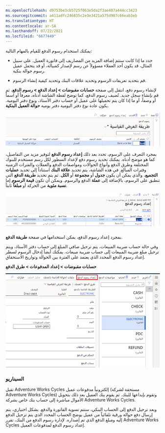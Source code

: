 ```yaml
---
ms.openlocfilehash: d9753be3cb5725f063e5da2f3ae407a444cc3423
ms.sourcegitcommit: a411adfc246835c2e3e3421a575d907c66eab3eb
ms.translationtype: HT
ms.contentlocale: ar-SA
ms.lasthandoff: 07/22/2021
ms.locfileid: "6677449"
---
```

يمكنك استخدام رسوم الدفع للقيام بالمهام التالية:

-   حدد ما إذا كانت ستتم إضافة المزيد من المصاريف إلى فاتورة العميل. على سبيل المثال، قد يكون أحد العملاء مسؤولاً عن رسم لإصدار كمبيالة، أو قد يتحمل عميل رسوم حوالة بنكية.

-   قم بتحديد تعريفات الرسوم وتحديد علاقات البنك وتحديد كيفية إنشاء الرسوم.

لإنشاء رسوم دفع، انتقل إلى صفحة **حسابات مقبوضات > إعداد الدفع > رسوم الدفع**، ثم قم بإنشاء سجل جديد. تُضيف رسوم الدفع، كما توضح لقطة الشاشة أدناه، معرفاً أو اسماً أو وصفاً، أو ما إذا كان يتم تحميلها على عميل أو حساب دفتر الأستاذ، ونوع دفتر اليومية. يكون عادة نوع دفتر اليومية دفتر يومية **حوالة العميل البنكية**.  
 
[![لقطة شاشة لصفحة رسوم الدفع Dynamics 365 Finance.](../media/payment-fee-ss.png)](../media/payment-fee-ss.png#lightbox)

بمجرد التعرف على الرسوم، تحدد بعد ذلك **إعداد رسوم الدفع** لتوفير مزيد من التفاصيل، كما هو موضح أدناه. يمكنك تحديد رسوم دفع لإعداد السطور لكل رسم مستخدم للبنوك المختلفة وطرق الدفع وأنواع الحوالات ومواصفات الدفع والعملات والفترات الزمنية وفترات المبالغ. في هذه الشاشة، يتم تحديد **علاقة البنك** استناداً إلى تحديد **عمليات التجميع**، والذي يمكن أن يكون **جدول** أو **مجموعة** أو **الكل**. ثم يتم تحديد **طريقة الدفع** التي تنطبق على الرسوم، بالإضافة إلى **عملة** الدفع والرسوم. ويمكن أن تكون **قيمة الرسوم** إما **نسبة مئوية** من الحركة أو **مبلغاً** ثابتاً.
 

[![لقطة شاشة لصفحة إعداد رسوم الدفع في Dynamics 365 Finance.](../media/payment-fee-setup-ss.png)](../media/payment-fee-setup-ss.png#lightbox)

بمجرد إعداد رسوم الدفع، يمكن استخدامها في صفحة **طريقة الدفع**. 

وفي حالة حساب ضريبة المبيعات، يتم ترحيل صافي المبلغ إلى حساب دفتر الأستاذ، ويتم ترحيل مبلغ ضريبة المبيعات إلى حساب ضريبة مبيعات. يمكنك أيضاً إدخال الرسوم لسطر إعداد رسوم الدفع المحدد الذي يعتمد على الفترة بين الحوالة وتواريخ الاستحقاق.


**حسابات مقبوضات > إعداد المدفوعات > طرق الدفع**

![ لقطة شاشة لصفحة إعداد طرق الدفع في Dynamics 365 Finance.](../media/methods-of-payments-mss.png)

### <a name="scenario"></a>السيناريو

تقبل Adventure Works Cycles إلكترونياً مدفوعات عميل (مستحقة لشركة Adventure Works Cycles) وتقوم بإيداعها للبنك. ثم يقوم بنك العميل بعد ذلك بتحويل الأموال مباشرة إلى حساب بنك خاص بشركة Adventure Works Cycles.

وبعد ترحيل الدفع إلى الحساب البنكي، ستتم تسوية الفاتورة والدفع. بشكل اختياري، يتم إرسال دفع حوالة ورقية تلقائياً من عميل يوضح الحساب المحدد الذي يتم ترحيل الدفع إليه ومبلغ الدفع الذي تم إصداره. لإدارة رسوم الدفع من البنك، تقرر Adventure Works Cycles إعداد رسوم الدفع لمدفوعات العميل.
